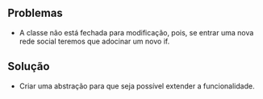 ## Problemas
* A classe não está fechada para modificação, pois, se entrar uma nova rede social teremos que adocinar um novo if.

## Solução
* Criar uma abstração para que seja possível extender a funcionalidade.